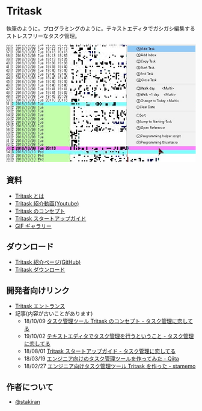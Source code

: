 # Tritask
執筆のように。プログラミングのように。テキストエディタでガシガシ編集するストレスフリーなタスク管理。

![tritask_menu.jpg](tritask_menu.jpg)

## 資料
- [Tritask とは](overview.md)
- [Tritask 紹介動画(Youtube)](https://www.youtube.com/watch?v=YwrIr6WNJK0)
- [Tritask のコンセプト](concept.md)
- [Tritask スタートアップガイド](startup_guide.md)
- [GIF ギャラリー](gifs.md)

## ダウンロード
- [Tritask 紹介ページ(GitHub)](https://github.com/tritask/tritask-sta)
- [Tritask ダウンロード](https://tritask.github.io/tritask-sta-bin/)

## 開発者向けリンク
- [Tritask エントランス](https://github.com/tritask/tritask)
- 記事(内容が古いことがあります)
  - 18/10/09 [タスク管理ツール Tritask のコンセプト - タスク管理に恋してる](https://ilovetaskmanagement.hatenablog.com/entry/2018/10/09/204331)
  - 19/10/02 [テキストエディタでタスク管理を行うということ - タスク管理に恋してる](https://ilovetaskmanagement.hatenablog.com/entry/2018/10/02/082726)
  - 18/08/01 [Tritask スタートアップガイド - タスク管理に恋してる](https://ilovetaskmanagement.hatenablog.com/entry/2018/08/01/211245)
  - 18/03/19 [エンジニア向けのタスク管理ツールを作ってみた - Qiita](https://qiita.com/sta/items/2b1248869078ac8032d6)
  - 18/02/27 [エンジニア向けタスク管理ツール Tritask を作った - stamemo](http://stakiran.hatenablog.com/entry/2018/02/27/185034)

## 作者について
- [@stakiran](https://stakiran.github.io/stakiran/)
